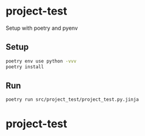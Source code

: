# project-test

Setup with poetry and pyenv

## Setup

```sh
poetry env use python -vvv
poetry install
```

## Run

```sh
poetry run src/project_test/project_test.py.jinja
```
# project-test
